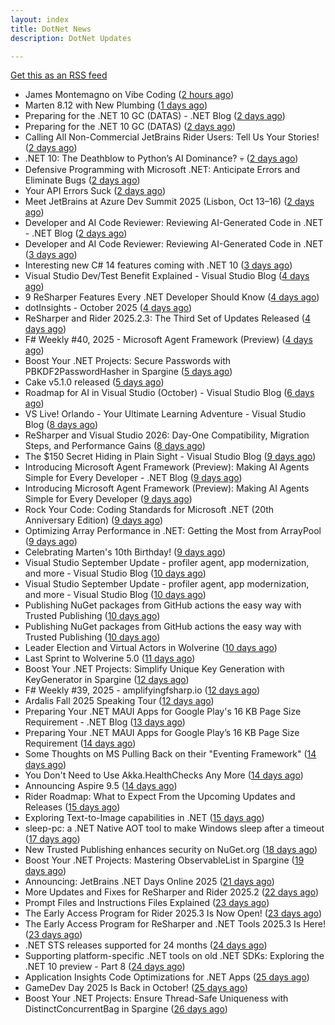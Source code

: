 ```yaml
---
layout: index
title: DotNet News
description: DotNet Updates

---
```


[Get this as an RSS feed](/dotnet.rss)

<!-- news_marker starts -->
- James Montemagno on Vibe Coding ([2 hours ago](https://dotnetkicks.com/r/732297?url=https://jesseliberty.com/2025/10/10/james-montemagno-on-vibe-coding/))
- Marten 8.12 with New Plumbing ([1 days ago](https://dotnetkicks.com/r/732154?url=https://jeremydmiller.com/2025/10/08/marten-8-12-with-new-plumbing/))
- Preparing for the .NET 10 GC (DATAS) - .NET Blog ([2 days ago](https://dotnetkicks.com/r/732105?url=https://devblogs.microsoft.com/dotnet/preparing-for-dotnet-10-gc/))
- Preparing for the .NET 10 GC (DATAS) ([2 days ago](https://devblogs.microsoft.com/dotnet/preparing-for-dotnet-10-gc/))
- Calling All Non-Commercial JetBrains Rider Users: Tell Us Your Stories! ([2 days ago](https://blog.jetbrains.com/dotnet/2025/10/08/calling-all-non-commercial-rider-users/))
- .NET 10: The Deathblow to Python’s AI Dominance? 💀 ([2 days ago](https://dotnetkicks.com/r/732018?url=https://www.gapvelocity.ai/blog/dotnet10-smacks-down-python-ai))
- Defensive Programming with Microsoft .NET: Anticipate Errors and Eliminate Bugs ([2 days ago](https://dotnettips.wordpress.com/2025/10/08/defensive-programming-with-microsoft-net-anticipate-errors-and-eliminate-bugs/))
- Your API Errors Suck ([2 days ago](https://dotnetkicks.com/r/732016?url=https://codeopinion.com/your-api-errors-suck-heres-how-to-fix-them/))
- Meet JetBrains at Azure Dev Summit 2025 (Lisbon, Oct 13–16) ([2 days ago](https://blog.jetbrains.com/dotnet/2025/10/07/meet-jetbrains-at-azure-dev-summit-2025/))
- Developer and AI Code Reviewer: Reviewing AI-Generated Code in .NET - .NET Blog ([2 days ago](https://dotnetkicks.com/r/731942?url=https://devblogs.microsoft.com/dotnet/developer-and-ai-code-reviewer-reviewing-ai-generated-code-in-dotnet/))
- Developer and AI Code Reviewer: Reviewing AI-Generated Code in .NET ([3 days ago](https://devblogs.microsoft.com/dotnet/developer-and-ai-code-reviewer-reviewing-ai-generated-code-in-dotnet/))
- Interesting new C# 14 features coming with .NET 10 ([3 days ago](https://dotnetkicks.com/r/731858?url=https://thomaslevesque.com/2025/04/11/interesting-new-csharp-14-features-coming-with-net-10/))
- Visual Studio Dev/Test Benefit Explained - Visual Studio Blog ([4 days ago](https://dotnetkicks.com/r/731713?url=https://devblogs.microsoft.com/visualstudio/visual-studio-dev-test-benefit-explained/))
- 9 ReSharper Features Every .NET Developer Should Know ([4 days ago](https://blog.jetbrains.com/dotnet/2025/10/06/9-resharper-features-every-dotnet-developer-should-know/))
- dotInsights  -  October 2025 ([4 days ago](https://blog.jetbrains.com/dotnet/2025/10/06/dotinsights-october-2025/))
- ReSharper and Rider 2025.2.3: The Third Set of Updates Released ([4 days ago](https://blog.jetbrains.com/dotnet/2025/10/06/resharper-and-rider-2025-2-3/))
- F# Weekly #40, 2025 - Microsoft Agent Framework (Preview) ([4 days ago](https://dotnetkicks.com/r/731636?url=https://sergeytihon.com/2025/10/04/f-weekly-40-2025-microsoft-agent-framework-preview/))
- Boost Your .NET Projects: Secure Passwords with PBKDF2PasswordHasher in Spargine ([5 days ago](https://dotnettips.wordpress.com/2025/10/05/boost-your-net-projects-secure-passwords-with-pbkdf2passwordhasher-in-spargine/))
- Cake v5.1.0 released ([5 days ago](https://dotnetkicks.com/r/731623?url=https://cakebuild.net/blog/2025/10/cake-v5.1.0-released))
- Roadmap for AI in Visual Studio (October) - Visual Studio Blog ([6 days ago](https://dotnetkicks.com/r/731595?url=https://devblogs.microsoft.com/visualstudio/roadmap-for-ai-in-visual-studio-october/))
- VS Live! Orlando - Your Ultimate Learning Adventure - Visual Studio Blog ([8 days ago](https://dotnetkicks.com/r/731543?url=https://devblogs.microsoft.com/visualstudio/visual-studio-live-orlando-2025/))
- ReSharper and Visual Studio 2026: Day-One Compatibility, Migration Steps, and Performance Gains ([8 days ago](https://blog.jetbrains.com/dotnet/2025/10/02/resharper-and-visual-studio-2026/))
- The $150 Secret Hiding in Plain Sight - Visual Studio Blog ([9 days ago](https://dotnetkicks.com/r/731409?url=https://devblogs.microsoft.com/visualstudio/unlock-vss-benefits-myvisualstudio/))
- Introducing Microsoft Agent Framework (Preview): Making AI Agents Simple for Every Developer - .NET Blog ([9 days ago](https://dotnetkicks.com/r/731385?url=https://devblogs.microsoft.com/dotnet/introducing-microsoft-agent-framework-preview/))
- Introducing Microsoft Agent Framework (Preview): Making AI Agents Simple for Every Developer ([9 days ago](https://devblogs.microsoft.com/dotnet/introducing-microsoft-agent-framework-preview/))
- Rock Your Code: Coding Standards for Microsoft .NET (20th Anniversary Edition) ([9 days ago](https://dotnettips.wordpress.com/2025/10/01/rock-your-code-coding-standards-for-microsoft-net-20th-anniversary-edition/))
- Optimizing Array Performance in .NET: Getting the Most from ArrayPool ([9 days ago](https://dotnettips.wordpress.com/2025/10/01/optimizing-array-performance-in-net-getting-the-most-from-arraypool/))
- Celebrating Marten's 10th Birthday! ([9 days ago](https://dotnetkicks.com/r/731355?url=https://jeremydmiller.com/2025/09/30/celebrating-martens-10th-birthday/))
- Visual Studio September Update - profiler agent, app modernization, and more - Visual Studio Blog ([10 days ago](https://dotnetkicks.com/r/731343?url=https://devblogs.microsoft.com/visualstudio/visual-studio-september-update/))
- Visual Studio September Update - profiler agent, app modernization, and more - Visual Studio Blog ([10 days ago](https://dotnetkicks.com/r/731326?url=https://devblogs.microsoft.com/visualstudio/visual-studio-september-update/))
- Publishing NuGet packages from GitHub actions the easy way with Trusted Publishing ([10 days ago](https://dotnetkicks.com/r/731280?url=https://andrewlock.net/easily-publishing-nuget-packages-from-github-actions-with-trusted-publishing/))
- Publishing NuGet packages from GitHub actions the easy way with Trusted Publishing ([10 days ago](https://andrewlock.net/easily-publishing-nuget-packages-from-github-actions-with-trusted-publishing/))
- Leader Election and Virtual Actors in Wolverine ([10 days ago](https://dotnetkicks.com/r/731225?url=https://jeremydmiller.com/2025/09/29/leader-election-and-virtual-actors-in-wolverine/))
- Last Sprint to Wolverine 5.0 ([11 days ago](https://dotnetkicks.com/r/731139?url=https://jeremydmiller.com/2025/09/28/last-sprint-to-wolverine-5-0/))
- Boost Your .NET Projects: Simplify Unique Key Generation with KeyGenerator in Spargine ([12 days ago](https://dotnettips.wordpress.com/2025/09/28/boost-your-net-projects-simplify-unique-key-generation-with-keygenerator-in-spargine/))
- F# Weekly #39, 2025 - amplifyingfsharp.io ([12 days ago](https://dotnetkicks.com/r/731133?url=https://sergeytihon.com/2025/09/27/f-weekly-39-2025-amplifyingfsharp-io/))
- Ardalis Fall 2025 Speaking Tour ([12 days ago](https://dotnetkicks.com/r/731118?url=https://ardalis.com/ardalis-fall-2025-speaking-tour/))
- Preparing Your .NET MAUI Apps for Google Play's 16 KB Page Size Requirement - .NET Blog ([13 days ago](https://dotnetkicks.com/r/731067?url=https://devblogs.microsoft.com/dotnet/maui-google-play-16-kb-page-size-support/))
- Preparing Your .NET MAUI Apps for Google Play’s 16 KB Page Size Requirement ([14 days ago](https://devblogs.microsoft.com/dotnet/maui-google-play-16-kb-page-size-support/))
- Some Thoughts on MS Pulling Back on their "Eventing Framework" ([14 days ago](https://dotnetkicks.com/r/731013?url=https://jeremydmiller.com/2025/09/25/some-thoughts-on-ms-pulling-back-on-their-eventing-framework/))
- You Don't Need to Use Akka.HealthChecks Any More ([14 days ago](https://dotnetkicks.com/r/730996?url=https://petabridge.com/blog/you-dont-need-akka-healthchecks-anymore/))
- Announcing Aspire 9.5 ([14 days ago](https://devblogs.microsoft.com/dotnet/announcing-dotnet-aspire-95/))
- Rider Roadmap: What to Expect From the Upcoming Updates and Releases ([15 days ago](https://blog.jetbrains.com/dotnet/2025/09/25/rider-rider-roadmap-2025-3/))
- Exploring Text-to-Image capabilities in .NET ([15 days ago](https://devblogs.microsoft.com/dotnet/explore-text-to-image-dotnet/))
- sleep-pc: a .NET Native AOT tool to make Windows sleep after a timeout ([17 days ago](https://andrewlock.net/sleep-pc-a-dotnet-tool-to-make-windows-sleep-after-a-timeout/))
- New Trusted Publishing enhances security on NuGet.org ([18 days ago](https://devblogs.microsoft.com/dotnet/enhanced-security-is-here-with-the-new-trust-publishing-on-nuget-org/))
- Boost Your .NET Projects: Mastering ObservableList in Spargine ([19 days ago](https://dotnettips.wordpress.com/2025/09/21/boost-your-net-projects-mastering-observablelist-in-spargine/))
- Announcing: JetBrains .NET Days Online 2025 ([21 days ago](https://blog.jetbrains.com/dotnet/2025/09/18/announcing-jetbrains-dotnet-days-online-2025/))
- More Updates and Fixes for ReSharper and Rider 2025.2 ([22 days ago](https://blog.jetbrains.com/dotnet/2025/09/18/resharper-rider-2025-2-2/))
- Prompt Files and Instructions Files Explained ([23 days ago](https://devblogs.microsoft.com/dotnet/prompt-files-and-instructions-files-explained/))
- The Early Access Program for Rider 2025.3 Is Now Open! ([23 days ago](https://blog.jetbrains.com/dotnet/2025/09/17/the-early-access-program-for-rider-2025-3/))
- The Early Access Program for ReSharper and .NET Tools 2025.3 Is Here! ([23 days ago](https://blog.jetbrains.com/dotnet/2025/09/17/the-early-access-program-for-resharper-and-net-tools-2025-3/))
- .NET STS releases supported for 24 months ([24 days ago](https://devblogs.microsoft.com/dotnet/dotnet-sts-releases-supported-for-24-months/))
- Supporting platform-specific .NET tools on old .NET SDKs: Exploring the .NET 10 preview - Part 8 ([24 days ago](https://andrewlock.net/exploring-dotnet-10-preview-features-8-supporting-platform-specific-dotnet-tools-on-old-sdks/))
- Application Insights Code Optimizations for .NET Apps ([25 days ago](https://devblogs.microsoft.com/dotnet/application-insights-code-optimizations/))
- GameDev Day 2025 Is Back in October! ([25 days ago](https://blog.jetbrains.com/dotnet/2025/09/15/gamedev-day-2025-is-back-in-october/))
- Boost Your .NET Projects: Ensure Thread-Safe Uniqueness with DistinctConcurrentBag in Spargine ([26 days ago](https://dotnettips.wordpress.com/2025/09/14/boost-your-net-projects-ensure-thread-safe-uniqueness-with-distinctconcurrentbag-in-spargine/))

<!-- news_marker ends -->